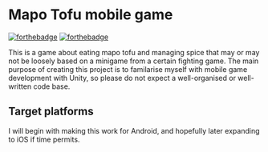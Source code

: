 # Mapo Tofu mobile game

[![forthebadge](https://forthebadge.com/images/badges/built-with-grammas-recipe.svg)](https://forthebadge.com)
[![forthebadge](https://forthebadge.com/images/badges/designed-in-ms-paint.svg)](https://forthebadge.com)

This is a game about eating mapo tofu and managing spice that may or may not be loosely based on a minigame from a certain fighting game.
The main purpose of creating this project is to familarise myself with mobile game development with Unity, so please do not expect a well-organised or
well-written code base.

## Target platforms

I will begin with making this work for Android, and hopefully later expanding to iOS if time permits.
